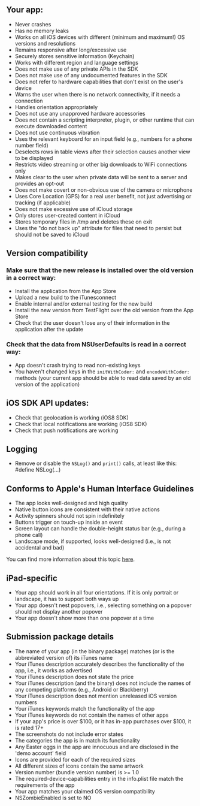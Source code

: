 ## Your app:

* Never crashes
* Has no memory leaks
* Works on all iOS devices with different (minimum and maximum!) OS versions and resolutions
* Remains responsive after long/excessive use
* Securely stores sensitive information (Keychain)
* Works with different region and language settings
* Does not make use of any private APIs in the SDK
* Does not make use of any undocumented features in the SDK
* Does not refer to hardware capabilities that don't exist on the user's device
* Warns the user when there is no network connectivity, if it needs a connection
* Handles orientation appropriately
* Does not use any unapproved hardware accessories
* Does not contain a scripting interpreter, plugin, or other runtime that can execute downloaded content
* Does not use continuous vibration
* Uses the relevant keyboard for an input field (e.g., numbers for a phone number field)
* Deselects rows in table views after their selection causes another view to be displayed
* Restricts video streaming or other big downloads to WiFi connections only
* Makes clear to the user when private data will be sent to a server and provides an opt-out
* Does not make covert or non-obvious use of the camera or microphone
* Uses Core Location (GPS) for a real user benefit, not just advertising or tracking (if applicable)
* Does not make excessive use of iCloud storage
* Only stores user-created content in iCloud
* Stores temporary files in /tmp and deletes these on exit
* Uses the "do not back up" attribute for files that need to persist but should not be saved to iCloud

## Version compatibility

### Make sure that the new release is installed over the old version in a correct way:

* Install the application from the App Store
* Upload a new build to the iTunesconnect
* Enable internal and/or external testing for the new build
* Install the new version from TestFlight over the old version from the App Store
* Check that the user doesn't lose any of their information in the application after the update

### Check that the data from NSUserDefaults is read in a correct way:

* App doesn't crash trying to read non-existing keys
* You haven't changed keys in the `initWithCoder:` and `encodeWithCoder:` methods (your current app should be able to read data saved by an old version of the application)  

## iOS SDK API updates:

* Check that geolocation is working (iOS8 SDK)
* Check that local notifications are working (iOS8 SDK)
* Check that push notifications are working

## Logging

* Remove or disable the `NSLog()` and `print()` calls, at least like this: #define NSLog(...)  

## Conforms to Apple's Human Interface Guidelines

* The app looks well-designed and high quality
* Native button icons are consistent with their native actions
* Activity spinners should not spin indefinitely
* Buttons trigger on touch-up inside an event
* Screen layout can handle the double-height status bar (e.g., during a phone call)
* Landscape mode, if supported, looks well-designed (i.e., is not accidental and bad)

You can find more information about this topic [here](https://developer.apple.com/ios/human-interface-guidelines/overview/design-principles/).

## iPad-specific

* Your app should work in all four orientations. If it is only portrait or landscape, it has to support both ways up
* Your app doesn't nest popovers, i.e., selecting something on a popover should not display another popover
* Your app doesn't show more than one popover at a time

## Submission package details

* The name of your app (in the binary package) matches (or is the abbreviated version of) its iTunes name
* Your iTunes description accurately describes the functionality of the app, i.e., it works as advertised
* Your iTunes description does not state the price
* Your iTunes description (and the binary) does not include the names of any competing platforms (e.g., Android or Blackberry)
* Your iTunes description does not mention unreleased iOS version numbers
* Your iTunes keywords match the functionality of the app
* Your iTunes keywords do not contain the names of other apps
* If your app's price is over $100, or it has in-app purchases over $100, it is rated 17+
* The screenshots do not include error states
* The categories the app is in match its functionality
* Any Easter eggs in the app are innocuous and are disclosed in the 'demo account' field
* Icons are provided for each of the required sizes
* All different sizes of icons contain the same artwork
* Version number (bundle version number) is >= 1.0
* The required-device-capabilities entry in the info.plist file match the requirements of the app
* Your app matches your claimed OS version compatibility
* NSZombieEnabled is set to NO
